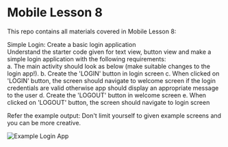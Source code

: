 # Mobile Lesson 8
This repo contains all materials covered in Mobile Lesson 8:  

Simple Login: Create a basic login application  
Understand the starter code given for text view, button view and make a simple login application with the following requirements:  
a. The main activity should look as below (make suitable changes to the login app!).
b. Create the 'LOGIN' button in login screen
c. When clicked on 'LOGIN' button, the screen should navigate to welcome screen if the login credentials are valid otherwise app should display an appropriate message to the user
d. Create the 'LOGOUT' button in welcome screen
e. When clicked on 'LOGOUT' button, the screen should navigate to login screen 

Refer the example output: Don't limit yourself to given example screens and you can be more creative.  

![Example Login App]()